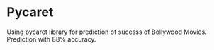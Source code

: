 # Pycaret

Using pycaret library for prediction of sucesss of Bollywood Movies. Prediction with 88% accuracy.
